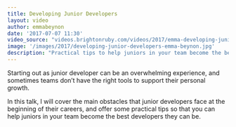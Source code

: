 ```yaml
---
title: Developing Junior Developers
layout: video
author: emmabeynon
date: '2017-07-07 11:30'
video_source: "videos.brightonruby.com/videos/2017/emma-developing-junior-developers.mp4"
image: '/images/2017/developing-junior-developers-emma-beynon.jpg'
description: "Practical tips to help juniors in your team become the best developers they can be."
---
```


Starting out as junior developer can be an overwhelming experience, and sometimes teams don’t have the right tools to support their personal growth.

In this talk, I will cover the main obstacles that junior developers face at the beginning of their careers, and offer some practical tips so that you can help juniors in your team become the best developers they can be.
